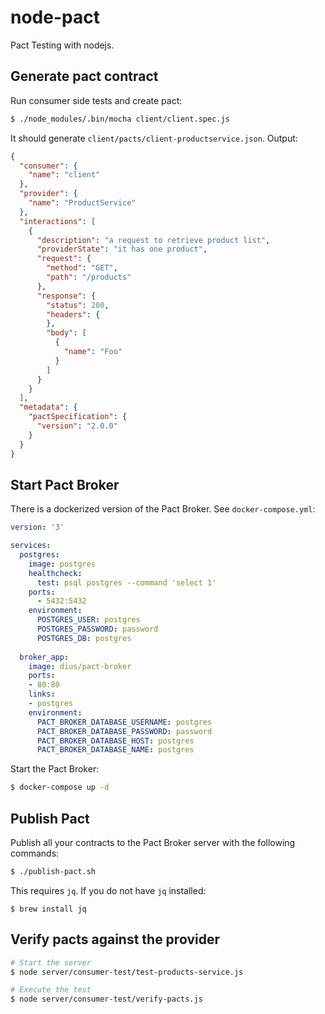 # node-pact

Pact Testing with nodejs.


## Generate pact contract

Run consumer side tests and create pact:

```bash
$ ./node_modules/.bin/mocha client/client.spec.js
```

It should generate `client/pacts/client-productservice.json`. Output:

```json
{
  "consumer": {
    "name": "client"
  },
  "provider": {
    "name": "ProductService"
  },
  "interactions": [
    {
      "description": "a request to retrieve product list",
      "providerState": "it has one product",
      "request": {
        "method": "GET",
        "path": "/products"
      },
      "response": {
        "status": 200,
        "headers": {
        },
        "body": [
          {
            "name": "Foo"
          }
        ]
      }
    }
  ],
  "metadata": {
    "pactSpecification": {
      "version": "2.0.0"
    }
  }
}
```

## Start Pact Broker

There is a dockerized version of the Pact Broker. See `docker-compose.yml`:

```yml
version: '3'

services:
  postgres:
    image: postgres
    healthcheck:
      test: psql postgres --command 'select 1'
    ports:
      - 5432:5432
    environment:
      POSTGRES_USER: postgres
      POSTGRES_PASSWORD: password
      POSTGRES_DB: postgres
    
  broker_app:
    image: dius/pact-broker
    ports:
    - 80:80
    links:
    - postgres
    environment:
      PACT_BROKER_DATABASE_USERNAME: postgres
      PACT_BROKER_DATABASE_PASSWORD: password
      PACT_BROKER_DATABASE_HOST: postgres
      PACT_BROKER_DATABASE_NAME: postgres
```

Start the Pact Broker:

```bash
$ docker-compose up -d
```

## Publish Pact

Publish all your contracts to the Pact Broker server with the following commands:

```bash
$ ./publish-pact.sh
```

This requires `jq`. If you do not have `jq` installed:

```
$ brew install jq
```

## Verify pacts against the provider

```bash
# Start the server
$ node server/consumer-test/test-products-service.js

# Execute the test
$ node server/consumer-test/verify-pacts.js
```